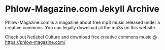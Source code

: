 # Phlow-Magazine.com Jekyll Archive

Phlow-Magazine.com is a magazine about free mp3 music released under a creative commons. You can legally download all the mp3s on this website.

Check out Netlabel Culture and download free creative commons music @ 
<https://phlow-magazine.com/>
